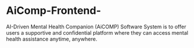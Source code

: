# AiComp-Frontend-
AI-Driven Mental Health Companion (AiCOMP) Software System is to offer users a supportive and confidential platform where they can access mental health assistance anytime, anywhere. 
